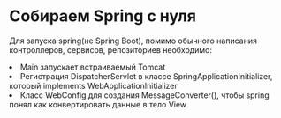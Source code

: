 # Собираем Spring с нуля
Для запуска spring(не Spring Boot), помимо обычного написания контроллеров, сервисов, репозиториев необходимо:
<li>Main запускает встраиваемый Tomcat</li>
<li>Регистрация DispatcherServlet в классе SpringApplicationInitializer, который implements WebApplicationInitializer</li>
<li>Класс WebConfig для создания MessageConverter(), чтобы spring понял как конвертировать данные в тело View</li>